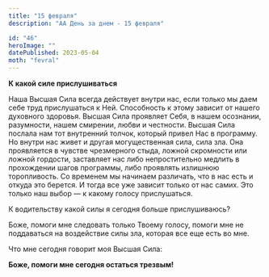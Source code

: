 ```yaml
---
title: "15 февраля"
description: "АА День за днем - 15 февраля"

id: "46"
heroImage: ""
datePublished: 2023-05-04
moth: "fevral"
---
```


**К какой силе прислушиваться**

Наша Высшая Сила всегда действует внутри нас, если только мы даем себе труд
прислушаться к Ней. Способность к этому зависит от нашего духовного здоровья.
Высшая Сила проявляет Себя, в нашем осознании, разумности, нашем смирении,
любви и честности. Высшая Сила послала нам тот внутренний толчок, который
привел Нас в программу. Но внутри нас живет и другая могущественная сила, сила
зла. Она проявляется в чувстве чрезмерного стыда, ложной скромности или ложной
гордости, заставляет нас либо непростительно медлить в прохождении шагов
программы, либо проявлять излишнюю торопливость. Со временем мы начинаем
различать, что в нас есть и откуда это берется. И тогда все уже зависит только
от нас самих. Это только наш выбор — к какому голосу прислушаться.

К водительству какой силы я сегодня больше прислушиваюсь?

Боже, помоги мне следовать только Твоему голосу, помоги мне не поддаваться на
воздействие силы зла, которая все еще есть во мне.

Что мне сегодня говорит моя Высшая Сила:

**Боже, помоги мне сегодня остаться трезвым!**
